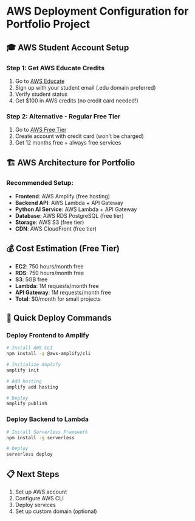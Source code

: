 # AWS Deployment Configuration for Portfolio Project

## 🎓 AWS Student Account Setup

### Step 1: Get AWS Educate Credits
1. Go to [AWS Educate](https://aws.amazon.com/education/awseducate/)
2. Sign up with your student email (.edu domain preferred)
3. Verify student status
4. Get $100 in AWS credits (no credit card needed!)

### Step 2: Alternative - Regular Free Tier
1. Go to [AWS Free Tier](https://aws.amazon.com/free/)
2. Create account with credit card (won't be charged)
3. Get 12 months free + always free services

## 🏗️ AWS Architecture for Portfolio

### Recommended Setup:
- **Frontend**: AWS Amplify (free hosting)
- **Backend API**: AWS Lambda + API Gateway
- **Python AI Service**: AWS Lambda + API Gateway
- **Database**: AWS RDS PostgreSQL (free tier)
- **Storage**: AWS S3 (free tier)
- **CDN**: AWS CloudFront (free tier)

## 💰 Cost Estimation (Free Tier)
- **EC2**: 750 hours/month free
- **RDS**: 750 hours/month free
- **S3**: 5GB free
- **Lambda**: 1M requests/month free
- **API Gateway**: 1M requests/month free
- **Total**: $0/month for small projects

## 🚀 Quick Deploy Commands

### Deploy Frontend to Amplify
```bash
# Install AWS CLI
npm install -g @aws-amplify/cli

# Initialize Amplify
amplify init

# Add hosting
amplify add hosting

# Deploy
amplify publish
```

### Deploy Backend to Lambda
```bash
# Install Serverless Framework
npm install -g serverless

# Deploy
serverless deploy
```

## 📋 Next Steps
1. Set up AWS account
2. Configure AWS CLI
3. Deploy services
4. Set up custom domain (optional)
